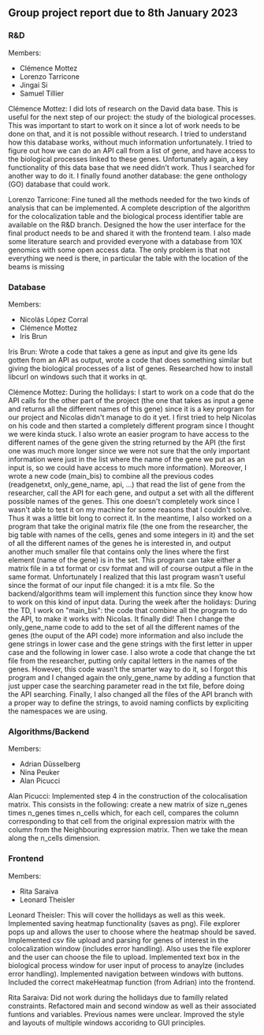## Group project report due to 8th January 2023

### R&D
Members: 
- Clémence Mottez
- Lorenzo Tarricone 
- Jingai Si
- Samuel Tillier 

Clémence Mottez: I did lots of research on the David data base. This is useful for the next step of our project: the study of the biological processes. This was important to start to work on it since a lot of work needs to be done on that, and it is not possible without research. I tried to understand how this database works, without much information unfortunately. I tried to figure out how we can do an API call from a list of gene, and have access to the biological processes linked to these genes. Unfortunately again, a key functionality of this data base that we need didn't work. Thus I searched for another way to do it. I finally found another database: the gene onthology (GO) database that could work. 

Lorenzo Tarricone: Fine tuned all the methods needed for the two kinds of analysis that can be implemented. A complete description of the algorithm for the colocalization table and the biological process identifier table are available on the R&D branch. Designed the how the user interface for the final product needs to be and shared it with the frontend team. I also made some literature search and provided everyone with a database from 10X genomics with some open access data. The only problem is that not everything we need is there, in particular the table with the location of the beams is missing

### Database
Members:
- Nicolás López Corral
- Clémence Mottez
- Iris Brun

Iris Brun: Wrote a code that takes a gene as input and give its gene Ids gotten from an API as output, wrote a code that does something similar but giving the biological processes of a list of genes. Researched how to install libcurl on windows such that it works in qt.

Clémence Mottez: 
During the hollidays: I start to work on a code that do the API calls for the other part of the project (the one that takes as input a gene and returns all the different names of this gene) since it is a key program for our project and Nicolas didn't manage to do it yet. I first tried to help Nicolas on his code and then started a completely different program since I thought we were kinda stuck. I also wrote an easier program to have access to the different names of the gene given the string returned by the API (the first one was much more longer since we were not sure that the only important information were just in the list where the name of the gene we put as an input is, so we could have access to much more information). Moreover, I wrote a new code (main_bis) to combine all the previous codes (readgenetxt, only_gene_name, api, ...) that read the list of gene from the researcher, call the API for each gene, and output a set with all the different possible names of the genes. This one doesn't completely work since I wasn't able to test it on my machine for some reasons that I couldn't solve. Thus it was a little bit long to correct it. In the meantime, I also worked on a program that take the original matrix file (the one from the researcher, the big table with names of the cells, genes and some integers in it) and the set of all the different names of the genes he is interested in, and output another much smaller file that contains only the lines where the first element (name of the gene) is in the set. This program can take either a matrix file in a txt format or csv format and will of course output a file in the same format. Unfortunately I realized that this last program wasn't useful since the format of our input file changed: it is a mtx file. So the backend/algorithms team will implement this function since they know how to work on this kind of input data. 
During the week after the holidays: During the TD, I work on "main_bis": the code that combine all the program to do the API, to make it works with Nicolas. It finally did!
Then I change the only_gene_name code to add to the set of all the different names of the genes (the ouput of the API code) more information and also include the gene strings in lower case and the gene strings with the first letter in upper case and the following in lower case. I also wrote a code that change the txt file from the researcher, putting only capital letters in the names of the genes. However, this code wasn’t the smarter way to do it, so I forgot this program and I changed again the only_gene_name by adding a function that just upper case the searching parameter read in the txt file, before doing the API searching. Finally, I also changed all the files of the API branch with a proper way to define the strings, to avoid naming conflicts by expliciting the namespaces we are using.

### Algorithms/Backend 
Members:
- Adrian Düsselberg
- Nina Peuker
- Alan Picucci

Alan Picucci: Implemented step 4 in the construction of the colocalisation matrix. This consists in the following: create a new matrix of size n_genes times n_genes times n_cells which, for each cell, compares the column corresponding to that cell from the original expression matrix with the column from the Neighbouring expression matrix. Then we take the mean along the n_cells dimension.

### Frontend 
Members:
- Rita Saraiva
- Leonard Theisler

Leonard Theisler: This will cover the hollidays as well as this week. Implemented saving heatmap functionality (saves as png). File explorer pops up and allows the user to choose where the heatmap should be saved. Implemented csv file upload and parsing for genes of interest in the colocalization window (includes error handling). Also uses the file explorer and the user can choose the file to upload. Implemented text box in the biological process window for user input of process to anaylze (includes error handling). Implemented navigation between windows with buttons. Included the correct makeHeatmap function (from Adrian) into the frontend.

Rita Saraiva: Did not work during the hollidays due to familly related constraints. Refactored main and second window as well as their associated funtions and variables. Previous names were unclear. Improved the style and layouts of multiple windows accoridng to GUI principles. 
